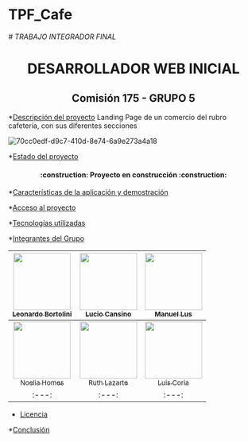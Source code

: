 # TPF_Cafe

<em> # TRABAJO INTEGRADOR FINAL </em>
<h1 align="center"> DESARROLLADOR WEB INICIAL </h1>
<h2 align="center"> Comisión 175 - GRUPO 5 </h2>

*[Descripción del proyecto](#descripción-del-proyecto)
Landing Page de un comercio del rubro cafetería, con sus diferentes secciones

![70cc0edf-d9c7-410d-8e74-6a9e273a4a18](https://user-images.githubusercontent.com/128434701/231550977-f7912403-ada2-4999-939a-a410cae05c04.jpg)



*[Estado del proyecto](#Estado-del-proyecto)
<h4 align="center">
:construction: Proyecto en construcción :construction:
</h4>

*[Características de la aplicación y demostración](#Características-de-la-aplicación-y-demostración)

*[Acceso al proyecto](#acceso-proyecto)

*[Tecnologías utilizadas](#tecnologías-utilizadas)

*[Integrantes del Grupo](#personas-contribuyentes)

| [<img src="https://avatars.githubusercontent.com/u/128438900?v=4" width=115><br><sub>Leonardo Bortolini</sub>](https://github.com/Beginner1979) |  [<img src="https://avatars.githubusercontent.com/u/120584007?v=4" width=115><br><sub>Lucio Cansino</sub>]([https://github.com/LucioC77](https://github.com/LucioC77)) |  [<img src="https://avatars.githubusercontent.com/u/119819386?v=4" width=115><br><sub>Manuel Lus</sub>](https://github.com/ManuelLus7) |
| :---: | :---: | :---: |
| [<img src="https://avatars.githubusercontent.com/u/129130789?v=4" width=115><br><sub>Noelia Homes</sub>](https://github.com/NoeliaGH) |  [<img src="https://avatars.githubusercontent.com/u/130187378?v=4" width=115><br><sub>Ruth Lazarte</sub>]([https://github.com/Ruthlazarte](https://github.com/Ruthlazarte)) |  [<img src="https://avatars.githubusercontent.com/u/128434701?v=4" width=115><br><sub>Luis Coria</sub>](https://github.com/corialuis2410) |
| :---: | :---: | :---: |


* [Licencia](#licencia)

*[Conclusión](#conclusión)
